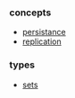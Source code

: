### concepts
- [persistance](./persistance.md)
- [replication](./replication.md)
### types
- [sets](./types/sets.md)
